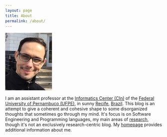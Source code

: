 ```yaml
---
layout: page
title: About
permalink: /about/
---
```


![Fernando Castor](https://raw.githubusercontent.com/fernandocastor/fernandocastor.github.io/master/images/eu5.JPG "My pic") 

I am an assistant professor at the [Informatics Center (CIn)](http://www.cin.ufpe.br) of the [Federal University of Pernambuco (UFPE)](http://www.ufpe.br), in sunny [Recife](http://www2.recife.pe.gov.br/), [Brazil](http://www.brasil.gov.br). This blog is an attempt to give a coherent and cohesive shape to some disorganized thoughts that sometimes go through my mind. It's focus is on Software Engineering and Programming languages, my main areas of [research](https://sites.google.com/a/cin.ufpe.br/castor/publications), though it's not an exclusively research-centric blog. My [homepage](https://sites.google.com/a/cin.ufpe.br/castor/) provides additional information about me.
